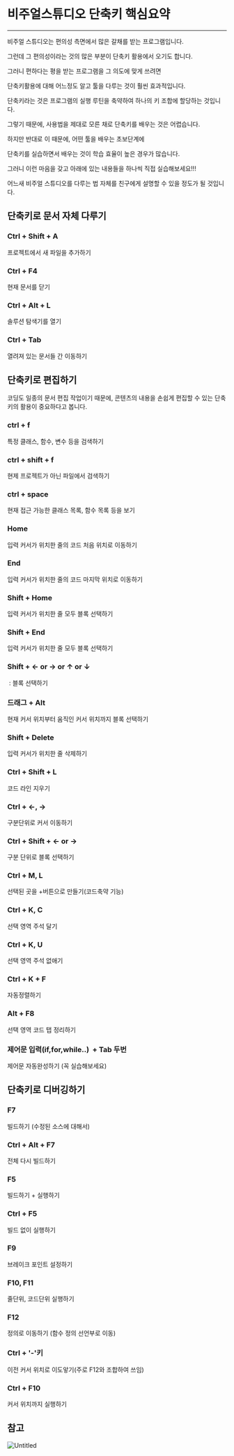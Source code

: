 # 비주얼스튜디오 단축키 핵심요약

---

비주얼 스튜디오는 편의성 측면에서 많은 갈채를 받는 프로그램입니다.

그런데 그 편의성이라는 것의 많은 부분이 단축키 활용에서 오기도 합니다.

그러니 편하다는 평을 받는 프로그램을 그 의도에 맞게 쓰려면

단축키활용에 대해 어느정도 알고 툴을 다루는 것이 훨씬 효과적입니다.

단축키라는 것은 프로그램의 실행 루틴을 축약하여 하나의 키 조합에 할당하는 것입니다.

그렇기 때문에, 사용법을 제대로 모른 채로 단축키를 배우는 것은 어렵습니다.

하지만 반대로 이 때문에, 어떤 툴을 배우는 초보단계에

단축키를 실습하면서 배우는 것이 학습 효율이 높은 경우가 많습니다.

그러니 이런 마음을 갖고 아래에 있는 내용들을 하나씩 직접 실습해보세요!!!

어느새 비주얼 스튜디오를 다루는 법 자체를 친구에게 설명할 수 있을 정도가 될 것입니다.

## 단축키로 문서 자체 다루기

### Ctrl + Shift + A

프로젝트에서 새 파일을 추가하기

### Ctrl + F4

현재 문서를 닫기

### Ctrl + Alt + L

솔루션 탐색기를 열기

### Ctrl + Tab

열려져 있는 문서들 간 이동하기

## 단축키로 편집하기

코딩도 일종의 문서 편집 작업이기 때문에, 콘텐츠의 내용을 손쉽게 편집할 수 있는 단축키의 활용이 중요하다고 봅니다.

### ctrl + f

특정 클래스, 함수, 변수 등을 검색하기

### ctrl + shift + f

현제 프로젝트가 아닌 파일에서 검색하기

### ctrl + space

현재 접근 가능한 클래스 목록, 함수 목록 등을 보기

### **Home**

입력 커서가 위치한 줄의 코드 처음 위치로 이동하기

### **End**

입력 커서가 위치한 줄의 코드 마지막 위치로 이동하기

### **Shift + Home**

입력 커서가 위치한 줄 모두 블록 선택하기

### **Shift + End**

입력 커서가 위치한 줄 모두 블록 선택하기

### **Shift + ← or → or ↑ or ↓**

 : 블록 선택하기

### **드래그 + Alt**

현재 커서 위치부터 움직인 커서 위치까지 블록 선택하기

### **Shift + Delete**

입력 커서가 위치한 줄 삭제하기

### Ctrl + Shift + L

코드 라인 지우기

### **Ctrl + ←, →**

구분단위로 커서 이동하기

### **Ctrl + Shift + ← or →**

구분 단위로 블록 선택하기

### **Ctrl + M, L**

선택된 곳을 +버튼으로 만들기(코드축약 기능)

### **Ctrl + K, C**

선택 영역 주석 달기

### **Ctrl + K, U**

선택 영역 주석 없애기

### Ctrl + K + F

자동정렬하기

### **Alt + F8**

선택 영역 코드 탭 정리하기

### 제어문 입력(if,for,while..)  + Tab 두번

제어문 자동완성하기 (꼭 실습해보세요)

## 단축키로 디버깅하기

### **F7**

빌드하기 (수정된 소스에 대해서)

### **Ctrl + Alt + F7**

전체 다시 빌드하기

### **F5**

빌드하기 + 실행하기

### **Ctrl + F5**

빌드 없이 실행하기

### **F9**

브레이크 포인트 설정하기

### **F10, F11**

줄단위, 코드단위 실행하기

### **F12**

정의로 이동하기 (함수 정의 선언부로 이동)

### **Ctrl + '-'키**

이전 커서 위치로 이도앟기(주로 F12와 조합하여 쓰임)

### **Ctrl + F10**

커서 위치까지 실행하기

## 참고

![Untitled](%E1%84%87%E1%85%B5%E1%84%8C%E1%85%AE%E1%84%8B%E1%85%A5%E1%86%AF%E1%84%89%E1%85%B3%E1%84%90%2004a23/Untitled.png)